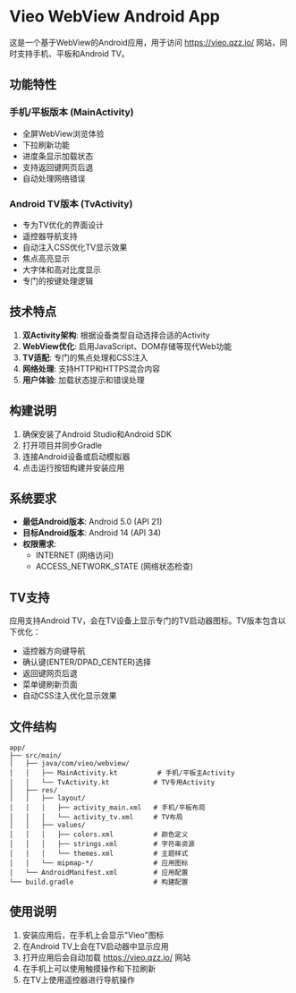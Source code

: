 # Vieo WebView Android App

这是一个基于WebView的Android应用，用于访问 https://vieo.qzz.io/ 网站，同时支持手机、平板和Android TV。

## 功能特性

### 手机/平板版本 (MainActivity)
- 全屏WebView浏览体验
- 下拉刷新功能
- 进度条显示加载状态
- 支持返回键网页后退
- 自动处理网络错误

### Android TV版本 (TvActivity)
- 专为TV优化的界面设计
- 遥控器导航支持
- 自动注入CSS优化TV显示效果
- 焦点高亮显示
- 大字体和高对比度显示
- 专门的按键处理逻辑

## 技术特点

1. **双Activity架构**: 根据设备类型自动选择合适的Activity
2. **WebView优化**: 启用JavaScript、DOM存储等现代Web功能
3. **TV适配**: 专门的焦点处理和CSS注入
4. **网络处理**: 支持HTTP和HTTPS混合内容
5. **用户体验**: 加载状态提示和错误处理

## 构建说明

1. 确保安装了Android Studio和Android SDK
2. 打开项目并同步Gradle
3. 连接Android设备或启动模拟器
4. 点击运行按钮构建并安装应用

## 系统要求

- **最低Android版本**: Android 5.0 (API 21)
- **目标Android版本**: Android 14 (API 34)
- **权限需求**: 
  - INTERNET (网络访问)
  - ACCESS_NETWORK_STATE (网络状态检查)

## TV支持

应用支持Android TV，会在TV设备上显示专门的TV启动器图标。TV版本包含以下优化：

- 遥控器方向键导航
- 确认键(ENTER/DPAD_CENTER)选择
- 返回键网页后退
- 菜单键刷新页面
- 自动CSS注入优化显示效果

## 文件结构

```
app/
├── src/main/
│   ├── java/com/vieo/webview/
│   │   ├── MainActivity.kt          # 手机/平板主Activity
│   │   └── TvActivity.kt           # TV专用Activity
│   ├── res/
│   │   ├── layout/
│   │   │   ├── activity_main.xml   # 手机/平板布局
│   │   │   └── activity_tv.xml     # TV布局
│   │   ├── values/
│   │   │   ├── colors.xml          # 颜色定义
│   │   │   ├── strings.xml         # 字符串资源
│   │   │   └── themes.xml          # 主题样式
│   │   └── mipmap-*/               # 应用图标
│   └── AndroidManifest.xml         # 应用配置
└── build.gradle                    # 构建配置
```

## 使用说明

1. 安装应用后，在手机上会显示"Vieo"图标
2. 在Android TV上会在TV启动器中显示应用
3. 打开应用后会自动加载 https://vieo.qzz.io/ 网站
4. 在手机上可以使用触摸操作和下拉刷新
5. 在TV上使用遥控器进行导航操作